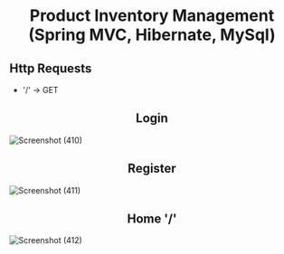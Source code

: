 <h1 align="center">Product Inventory Management (Spring MVC, Hibernate, MySql)</h1>
<h2>Http Requests</h2>
<ul>
  <li>'/' -> GET</li>
</ul>

<h2 align="center">Login</h2>

![Screenshot (410)](https://user-images.githubusercontent.com/45397761/151669706-277326e6-58a2-48a9-8449-0b5d6330f5dc.png)

<h2 align="center">Register</h2>


![Screenshot (411)](https://user-images.githubusercontent.com/45397761/151669728-da71faba-1775-499f-afbd-45108c7cd827.png)

<h2 align="center">Home '/'</h2>

![Screenshot (412)](https://user-images.githubusercontent.com/45397761/151669743-d3261527-a590-4c51-abfa-74bb2607929e.png)
